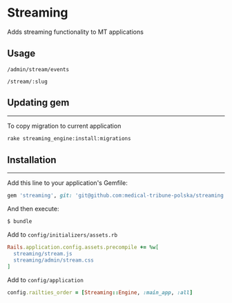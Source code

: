 # Streaming
Adds streaming functionality to MT applications

## Usage
`/admin/stream/events`

`/stream/:slug`

## Updating gem
___
To copy migration to current application
```bash
rake streaming_engine:install:migrations
```

## Installation
___
Add this line to your application's Gemfile:

```ruby
gem 'streaming', git: 'git@github.com:medical-tribune-polska/streaming.git'
```

And then execute:
```bash
$ bundle
```

Add to `config/initializers/assets.rb`
```ruby
Rails.application.config.assets.precompile += %w[
  streaming/stream.js
  streaming/admin/stream.css
]
```

Add to `config/application`
```ruby
config.railties_order = [Streaming::Engine, :main_app, :all]
```
